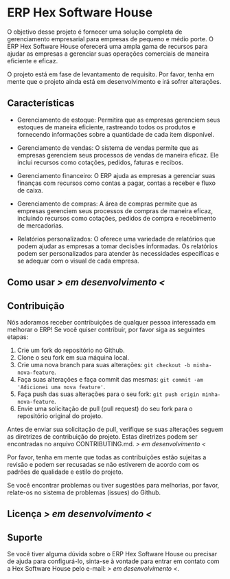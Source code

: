 # ERP Hex Software House

O objetivo desse projeto é fornecer uma solução completa de gerenciamento empresarial para empresas de pequeno e médio porte. O ERP Hex Software House 
oferecerá uma ampla gama de recursos para ajudar as empresas a gerenciar suas operações comerciais de maneira eficiente e eficaz. 

O projeto está em fase de levantamento de requisito. Por favor, tenha em mente que o projeto ainda está em desenvolvimento e irá sofrer alterações.

## Características

- Gerenciamento de estoque: Permitira que as empresas gerenciem seus estoques de maneira eficiente, rastreando todos os produtos e fornecendo informações 
sobre a quantidade de cada item disponível.

- Gerenciamento de vendas: O sistema de vendas permite que as empresas gerenciem seus processos de vendas de maneira eficaz. Ele inclui recursos como 
cotações, pedidos, faturas e recibos.

- Gerenciamento financeiro: O ERP ajuda as empresas a gerenciar suas finanças com recursos como contas a pagar, contas a receber e fluxo de caixa.

- Gerenciamento de compras: A área de compras permite que as empresas gerenciem seus processos de compras de maneira eficaz, incluindo recursos como 
cotações, pedidos de compra e recebimento de mercadorias.

- Relatórios personalizados: O oferece uma variedade de relatórios que podem ajudar as empresas a tomar decisões informadas. Os relatórios podem ser 
personalizados para atender às necessidades específicas e se adequar com o visual de cada empresa.

## Como usar *> em desenvolvimento <*

## Contribuição

Nós adoramos receber contribuições de qualquer pessoa interessada em melhorar o ERP! Se você quiser contribuir, por favor siga as seguintes etapas:

1. Crie um fork do repositório no Github.
2. Clone o seu fork em sua máquina local.
3. Crie uma nova branch para suas alterações: `git checkout -b minha-nova-feature`.
4. Faça suas alterações e faça commit das mesmas: `git commit -am 'Adicionei uma nova feature'`.
5. Faça push das suas alterações para o seu fork: `git push origin minha-nova-feature`.
6. Envie uma solicitação de pull (pull request) do seu fork para o repositório original do projeto.

Antes de enviar sua solicitação de pull, verifique se suas alterações seguem as diretrizes de contribuição do projeto. Estas diretrizes podem ser encontradas
no arquivo CONTRIBUTING.md. *> em desenvolvimento <*

Por favor, tenha em mente que todas as contribuições estão sujeitas a revisão e podem ser recusadas se não estiverem de acordo com os padrões de qualidade e 
estilo do projeto.

Se você encontrar problemas ou tiver sugestões para melhorias, por favor, relate-os no sistema de problemas (issues) do Github.


## Licença *> em desenvolvimento <*



## Suporte 

Se você tiver alguma dúvida sobre o ERP Hex Software House ou precisar de ajuda para configurá-lo, sinta-se à vontade para entrar em contato com a Hex Software House pelo e-mail: *> em desenvolvimento <*.
